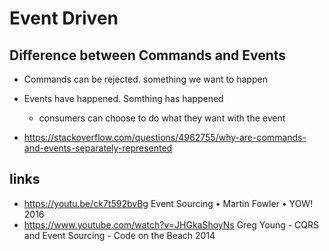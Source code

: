 # Event Driven

## Difference between Commands and Events

- Commands can be rejected. something we want to happen
- Events have happened. Somthing has happened
  - consumers can choose to do what they want with the event

- https://stackoverflow.com/questions/4962755/why-are-commands-and-events-separately-represented

## links

- https://youtu.be/ck7t592bvBg Event Sourcing • Martin Fowler • YOW! 2016
- https://www.youtube.com/watch?v=JHGkaShoyNs  Greg Young - CQRS and Event Sourcing - Code on the Beach 2014 
